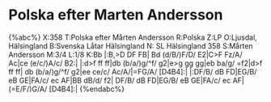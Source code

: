 # Polska efter Marten Andersson

{%abc%}
X:358
T:Polska efter Mårten Andersson
R:Polska
Z:LP
O:Ljusdal, Hälsingland
B:Svenska Låtar Hälsingland
N: SL Hälsingland 358
S:Mårten Andersson
M:3/4
L:1/8
K:Bb
|:B,>D DF FB| Bd (d/B/)F/D/ E2|C>F Fz/A/ Ac|ce (e/c/)A/c/ B2:|
|:d>f ff ff|db (b/a/)g/^f/ g2|e>g gg gg|eb ba/g/ =f2|d>f ff ff|
  db (b/a/)g/^f/ g2|ee ce/c/ Ac/A/|=FG/A/ [D4B4]:|
|:DF/B/ dB FD|EG/B/ eB GE|FA/c/ ec AF|BB dB/d/ f2|
  DF/B/ dB FD|EG/B/ eB GE|FA/c/ ec AF|(=E/F/)G/A/ [D4B4]:|
{%endabc%}
